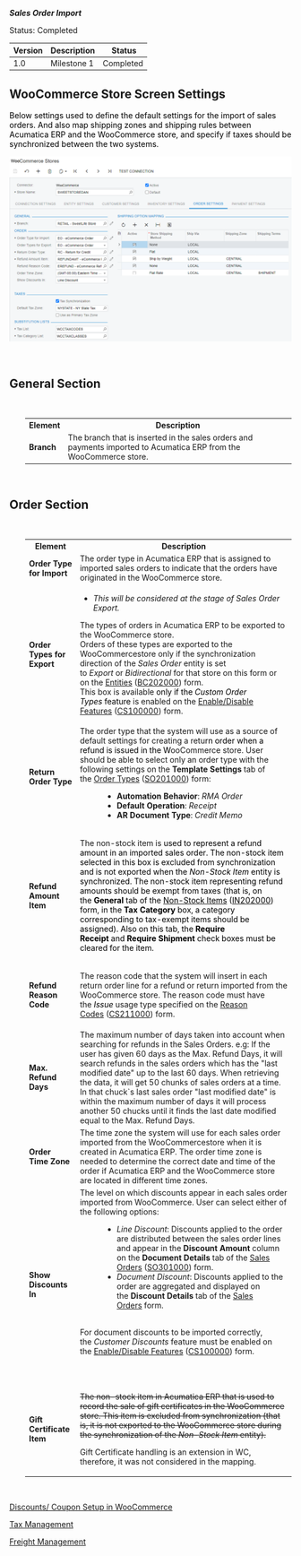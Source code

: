 ***Sales Order Import***
<p>Status:&nbsp;<span>Completed</span></p>
<table>
<thead>
<tr>
<th>
<div class="tablesorter-header-inner">
<div class="tablesorter-header-inner">
<div class="tablesorter-header-inner">Version</div></div></div></th>
<th>
<div class="tablesorter-header-inner">
<div class="tablesorter-header-inner">
<div class="tablesorter-header-inner">Description</div></div></div></th>
<th colspan="1">
<div class="tablesorter-header-inner">
<div class="tablesorter-header-inner">
<div class="tablesorter-header-inner">&nbsp;Status</div></div></div></th></tr></thead>
<tbody>
<tr>
<td>1.0</td>
<td>Milestone 1</td>
<td colspan="1">Completed</td></tr></tbody></table>
<p><ac:structured-macro ac:macro-id="97077dbe-a89e-4b44-b2f5-447979bec381" ac:name="toc" ac:schema-version="1" /></p>
<h2>WooCommerce Store Screen Settings</h2>
<p><span style="color: rgb(0,0,0);">Below settings used to define the default settings for the import of sales orders. And also map shipping zones and shipping rules between Acumatica ERP and the WooCommerce store, and specify if taxes should be synchronized between the two systems.</span></p>

![Screenshot](/Specifications/Spec%20Images/SO1.png)

<p>&nbsp;</p>
<h2 class="wikiH2 separator">General Section</h2>
<div class="section sH2" style="margin-left: 2.0em;">
<p>&nbsp;</p>
<table>
<tbody>
<tr>
<th>Element</th>
<th>Description</th></tr>
<tr>
<td><strong>Branch</strong></td>
<td>The branch that is inserted in the sales orders and payments imported to Acumatica ERP from the WooCommerce store.</td></tr></tbody></table>
<p>&nbsp;</p></div>
<h2 class="wikiH2 separator">Order Section</h2>
<div class="section sH2" style="margin-left: 2.0em;">
<p>&nbsp;</p>
<table>
<tbody>
<tr>
<th>Element</th>
<th>Description</th></tr>
<tr>
<td><strong>Order Type for Import</strong></td>
<td>The order type in Acumatica ERP that is assigned to imported sales orders to indicate that the orders have originated in the WooCommerce store.</td></tr>
<tr>
<td><strong>Order Types for Export</strong></td>
<td>
<ul>
<li><em>This will be considered at the stage of Sales Order Export.</em></li></ul>
<p>The types of orders in Acumatica ERP to be exported to the WooCommerce store.<br />Orders of these types are exported to the WooCommercestore only if the synchronization direction of the&nbsp;<em>Sales Order</em>&nbsp;entity is set to&nbsp;<em>Export</em>&nbsp;or&nbsp;<em>Bidirectional</em>&nbsp;for that store on this form or on the&nbsp;<a class="wikilink pagelink" href="http://dlk1pde165/AcumaticaDB21R1Beta2/(W(50))/Wiki/ShowWiki.aspx?wikiname=HelpRoot_Commerce&amp;PageID=4cde0075-c943-4f6a-b8be-ac265121b79b">Entities</a>&nbsp;(<a class="wikilink pagelink" href="http://dlk1pde165/AcumaticaDB21R1Beta2/?ScreenId=BC202000">BC202000</a>) form.<br />This box is available<span style="color: rgb(0,0,0);"> only if the&nbsp;<em>Custom Order Types</em>&nbsp;feature</span> is enabled on the&nbsp;<a class="wikilink pagelink" href="http://dlk1pde165/AcumaticaDB21R1Beta2/(W(50))/Wiki/ShowWiki.aspx?wikiname=HelpRoot_FormReference&amp;PageID=c1555e43-1bc5-4f6f-ba9d-b323f94d8a6b">Enable/Disable Features</a>&nbsp;(<a class="wikilink pagelink" href="http://dlk1pde165/AcumaticaDB21R1Beta2/?ScreenId=CS100000">CS100000</a>) form.</p></td></tr>
<tr>
<td><strong>Return Order Type</strong></td>
<td>The order type that the system will use as a source of default settings for creating a retu<span style="color: rgb(0,0,0);">rn order when a refund is issued in the W</span>ooCommerce store. User should be able to select only an order type with the following settings on the&nbsp;<strong>Template Settings</strong>&nbsp;tab of the&nbsp;<a class="wikilink pagelink" href="http://dlk1pde165/AcumaticaDB21R1Beta2/(W(50))/Wiki/ShowWiki.aspx?wikiname=HelpRoot_FormReference&amp;PageID=e6984218-4260-4438-99e1-aee2b3765369">Order Types</a>&nbsp;(<a class="wikilink pagelink" href="http://dlk1pde165/AcumaticaDB21R1Beta2/?ScreenId=SO201000">SO201000</a>) form:<a class="wikilink anchorlink"></a>
<ul class="wikibulletlist" style="margin-left: 3.0em;">
<li class="wikibullet"><strong>Automation Behavior</strong>:&nbsp;<em>RMA Order</em></li>
<li class="wikibullet"><strong>Default Operation</strong>:&nbsp;<em>Receipt</em></li>
<li class="wikibullet"><strong>AR Document Type</strong>:&nbsp;<em>Credit Memo</em></li></ul>
</td></tr>
<tr>
<td><strong>Refund Amount Item</strong></td>
<td>
<p>The non-stock item is <span style="color: rgb(0,0,0);">used to represent a refund amount in an imported sales order. The non-stock item selected in this box is excluded from synchronization and is not exported when the&nbsp;<em>Non-Stock Item</em>&nbsp;entity is synchronized. The non-stock item representing refund amounts should be exempt from taxes (that is, on the&nbsp;<strong>General</strong>&nbsp;tab of the&nbsp;<a class="wikilink pagelink" href="http://dlk1pde165/AcumaticaDB21R1Beta2/(W(50))/Wiki/ShowWiki.aspx?wikiname=HelpRoot_FormReference&amp;PageID=bf68dd4f-63d4-460d-8dc0-9152f2bd6bf1"><span style="color: rgb(0,0,0);">Non-Stock Items</span></a>&nbsp;(<a class="wikilink pagelink" href="http://dlk1pde165/AcumaticaDB21R1Beta2/?ScreenId=IN202000"><span style="color: rgb(0,0,0);">IN202000</span></a>) form, in the&nbsp;<strong>Tax Category</strong>&nbsp;box, a category corresponding to tax-exempt items should be assigned). Also on this tab, the&nbsp;<strong>Require Receipt</strong>&nbsp;and&nbsp;<strong>Require Shipment</strong>&nbsp;check boxes must be cleared for the item.</span></p>
<p></td></tr>
<tr>
<td><strong>Refund Reason Code</strong></td>
<td>
<p>The reason code that the system will insert in each return order line for a refund or return imported from the WooCommerce store. The reason code must have the&nbsp;<span style="color: rgb(0,0,0);"><em>Issue</em>&nbsp;</span>usage type specified on the&nbsp;<a class="wikilink pagelink" href="http://dlk1pde165/AcumaticaDB21R1Beta2/(W(50))/Wiki/ShowWiki.aspx?wikiname=HelpRoot_FormReference&amp;PageID=fe53f1bf-3670-465e-8b7c-922d8246f123">Reason Codes</a>&nbsp;(<a class="wikilink pagelink" href="http://dlk1pde165/AcumaticaDB21R1Beta2/?ScreenId=CS211000">CS211000</a>) form.</p>
</td></tr>
<tr>
<td><strong>Max. Refund Days</strong></td>
<td>The maximum number of days taken into account when searching for refunds in the Sales Orders.
e.g: If the user has given 60 days as the Max. Refund Days, it will search refunds in the sales orders which has the "last modified date" up to the last 60 days.
When retrieving the data, it will get 50 chunks of sales orders at a time. In that chuck`s last sales order "last modified date" is within the maximum number of days it will process another 50 chucks until it finds the last date modified equal to the Max. Refund Days.
</td></tr>
<tr>
<td><strong>Order Time Zone</strong></td>
<td>The time zone the system will use for each sales order imported from the WooCommercestore when it is created in Acumatica ERP. The order time zone is needed to determine the correct date and time of the order if Acumatica ERP and the WooCommerce store are located in different time zones.</td></tr>
<tr>
<td><strong>Show Discounts In</strong></td>
<td>The level on which discounts appear in each sales order imported from WooCommerce. User can select either of the following options:<a class="wikilink anchorlink"></a>
<ul class="wikibulletlist" style="margin-left: 3.0em;">
<li class="wikibullet"><em>Line Discount</em>: Discounts applied to the order are distributed between the sales order lines and appear in the&nbsp;<strong>Discount Amount</strong>&nbsp;column on the&nbsp;<strong>Document Details</strong>&nbsp;tab of the&nbsp;<a class="wikilink pagelink" href="http://dlk1pde165/AcumaticaDB21R1Beta2/(W(50))/Wiki/ShowWiki.aspx?wikiname=HelpRoot_FormReference&amp;PageID=19e4021c-1b84-49fd-be12-0320c5f1c7e5">Sales Orders</a>&nbsp;(<a class="wikilink pagelink" href="http://dlk1pde165/AcumaticaDB21R1Beta2/?ScreenId=SO301000">SO301000</a>) form.</li>
<li class="wikibullet"><em>Document Discount</em>: Discounts applied to the order are aggregated and displayed on the&nbsp;<strong>Discount Details</strong>&nbsp;tab of the&nbsp;<a class="wikilink pagelink" href="http://dlk1pde165/AcumaticaDB21R1Beta2/(W(50))/Wiki/ShowWiki.aspx?wikiname=HelpRoot_FormReference&amp;PageID=19e4021c-1b84-49fd-be12-0320c5f1c7e5">Sales Orders</a>&nbsp;form.<br /><br /></li></ul>
<div class="GrayBox WarnBox">
<p><span>For document discounts to be imported correctly, the&nbsp;</span><em>Customer Discounts</em><span>&nbsp;feature must be enabled on the&nbsp;</span><a class="wikilink pagelink" href="http://dlk1pde165/AcumaticaDB21R1Beta2/(W(50))/Wiki/ShowWiki.aspx?wikiname=HelpRoot_FormReference&amp;PageID=c1555e43-1bc5-4f6f-ba9d-b323f94d8a6b">Enable/Disable Features</a><span>&nbsp;(</span><a class="wikilink pagelink" href="http://dlk1pde165/AcumaticaDB21R1Beta2/?ScreenId=CS100000">CS100000</a><span>) form.</span></p>
<p>&nbsp;</p></div></td></tr>
<tr>
<td><strong>Gift Certificate Item</strong></td>
<td>
<p><s>The non-stock item in Acumatica ERP that is used to record the sale of gift certificates in the WooCommerce store. This item is excluded from synchronization (that is, it is not exported to the WooCommerce store during the synchronization of the&nbsp;<em>Non-Stock Item</em>&nbsp;entity).</s></p>
<p>Gift Certificate handling is an extension in WC, therefore, it was not considered in the mapping.</p></td></tr></tbody></table>
<p>&nbsp;</p></div>

<a href="https://github.com/Acumatica/Acumatica-WooCommerce/blob/main/Specifications/Discount%20Management.md"> Discounts/ Coupon Setup in WooCommerce</a>

<a href="https://github.com/Acumatica/Acumatica-WooCommerce/blob/main/Specifications/Tax%20Management.md"> Tax Management </a>

<a href="https://github.com/Acumatica/Acumatica-WooCommerce/blob/main/Specifications/Freight%20Management.md"> Freight Management</a>
